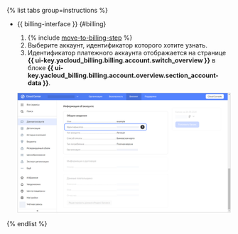 {% list tabs group=instructions %}

- {{ billing-interface }} {#billing}

  1. {% include [move-to-billing-step](../../billing/_includes/move-to-billing-step.md) %}
  1. Выберите аккаунт, идентификатор которого хотите узнать.
  1. Идентификатор платежного аккаунта отображается на странице **{{ ui-key.yacloud_billing.billing.account.switch_overview }}** в блоке **{{ ui-key.yacloud_billing.billing.account.overview.section_account-data }}**.
   
  ![screen01](../../_assets/billing/concepts/billing-account/screen01.png)

{% endlist %}

